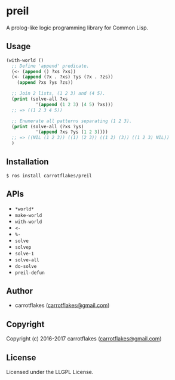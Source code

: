 # preil

A prolog-like logic programming library for Common Lisp.

## Usage

```lisp
(with-world ()
  ;; Define 'append' predicate.
  (<- (append () ?xs ?xs))
  (<- (append (?x . ?xs) ?ys (?x . ?zs))
    (append ?xs ?ys ?zs))

  ;; Join 2 lists, (1 2 3) and (4 5).
  (print (solve-all ?xs
           '(append (1 2 3) (4 5) ?xs)))
  ;; => ((1 2 3 4 5))

  ;; Enumerate all patterns separating (1 2 3).
  (print (solve-all (?xs ?ys)
           '(append ?xs ?ys (1 2 3))))
  ;; => ((NIL (1 2 3)) ((1) (2 3)) ((1 2) (3)) ((1 2 3) NIL))
  )
```

## Installation

```
$ ros install carrotflakes/preil
```

## APIs
- `*world*`
- `make-world`
- `with-world`
- `<-`
- `%-`
- `solve`
- `solvep`
- `solve-1`
- `solve-all`
- `do-solve`
- `preil-defun`

## Author

* carrotflakes (carrotflakes@gmail.com)

## Copyright

Copyright (c) 2016-2017 carrotflakes (carrotflakes@gmail.com)

## License

Licensed under the LLGPL License.

